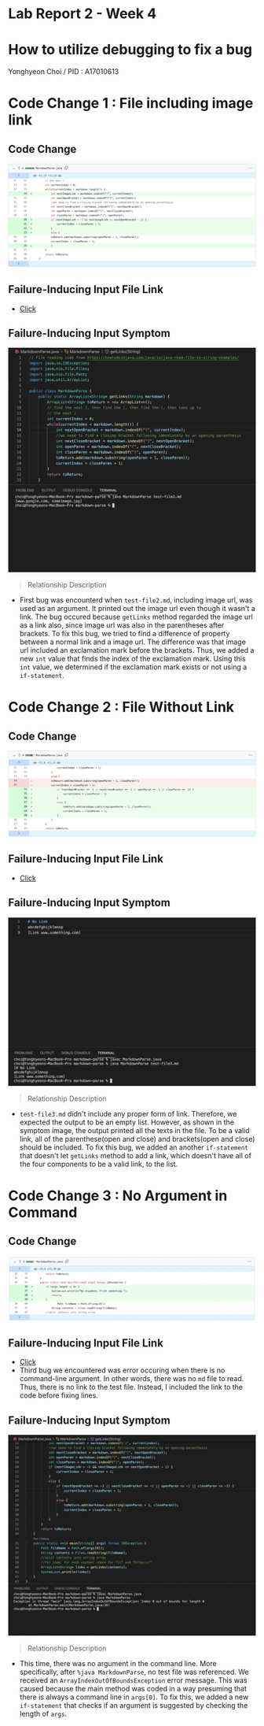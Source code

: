 # Lab Report 2 - Week 4

# How to utilize debugging to fix a bug 
Yonghyeon Choi / PID : A17010613







# Code Change 1 : File including image link

## Code Change 
![Image](Bug1Fixed.png)

## Failure-Inducing Input File Link
- [Click](https://github.com/choi8616/markdown-parse/blob/main/test-file2.md)

## Failure-Inducing Input Symptom
![Image](Bug1-ImageLink.png)

> Relationship Description

- First bug was encounterd when `test-file2.md`, including image url, was used as an argument. It printed out the image url even though it wasn't a link. The bug 
  occured because `getLinks` method regarded the image url as a link also, since image url was also in the parentheses after brackets. To fix this bug, we tried to
  find a difference of property between a normal link and a image url. The difference was that image url included an exclamation mark before the brackets.
  Thus, we added a new `int` value that finds the index of the exclamation mark. Using this `int` value, we determined if the exclamation mark exists or not using   a `if-statement`. 
  



# Code Change 2 : File Without Link

## Code Change 
![Image](Bug2Fixed.png)

## Failure-Inducing Input File Link
- [Click](https://github.com/choi8616/markdown-parse/blob/main/test-file3.md)

## Failure-Inducing Input Symptom
![Image](Bug2.png)

> Relationship Description

- `test-file3.md` didn't include any proper form of link. Therefore, we expected the output to be an empty list. However, as shown in the symptom image, the output   printed all the texts in the file. To be a valid link, all of the parenthese(open and close) and brackets(open and close) should be included. To fix this bug, we   added an another `if-statement` that doesn't let `getLinks` method to add a link, which doesn't have all of the four components to be a valid link, to the list.
  




# Code Change 3 : No Argument in Command

## Code Change
![Image](Bug3Fixed.png)

## Failure-Inducing Input File Link
- [Click](https://github.com/choi8616/markdown-parse/commit/d8d99b9d784319afff7d321e0fa8bb8331f6cb6d#)
- Third bug we encountered was error occuring when there is no command-line argument. In other words, there was no `md` file to read. Thus, there is no link to the 
  test file. Instead, I included the link to the code before fixing lines.

## Failure-Inducing Input Symptom
![Image](Bug3.png)

> Relationship Description 

- This time, there was no argument in the command line. More specifically, after `%java MarkdownParse`, no test file was referenced. We received an `ArrayIndexOutOfBoundsException` error message. This was caused because the main method was coded in a way presuming that there is always a command line in `args[0]`. To fix this, we added a new `if-statement` that checks if an argument is suggested by checking the length of `args`. 
